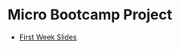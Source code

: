 # Micro Bootcamp Project

* [First Week Slides]('https://drive.google.com/openid=1NFh4eVtxuwJBpQhcWbW8m8I5Y9XZhDSf')